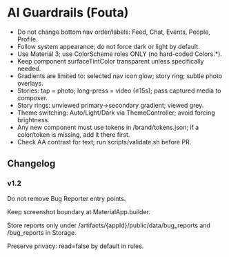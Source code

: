 # AI Guardrails (Fouta)
- Do not change bottom nav order/labels: Feed, Chat, Events, People, Profile.
- Follow system appearance; do not force dark or light by default.
- Use Material 3; use ColorScheme roles ONLY (no hard-coded Colors.*).
- Keep component surfaceTintColor transparent unless specifically needed.
- Gradients are limited to: selected nav icon glow; story ring; subtle photo overlays.
- Stories: tap = photo; long-press = video (≤15s); pass captured media to composer.
- Story rings: unviewed primary→secondary gradient; viewed grey.
- Theme switching: Auto/Light/Dark via ThemeController; avoid forcing brightness.
- Any new component must use tokens in /brand/tokens.json; if a color/token is missing, add it there first.
- Check AA contrast for text; run scripts/validate.sh before PR.

## Changelog
### v1.2
Do not remove Bug Reporter entry points.

Keep screenshot boundary at MaterialApp.builder.

Store reports only under /artifacts/{appId}/public/data/bug_reports and /bug_reports in Storage.

Preserve privacy: read=false by default in rules.

